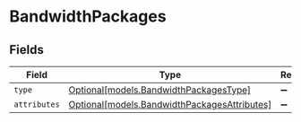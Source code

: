 # BandwidthPackages


## Fields

| Field                                                                                    | Type                                                                                     | Required                                                                                 | Description                                                                              |
| ---------------------------------------------------------------------------------------- | ---------------------------------------------------------------------------------------- | ---------------------------------------------------------------------------------------- | ---------------------------------------------------------------------------------------- |
| `type`                                                                                   | [Optional[models.BandwidthPackagesType]](../models/bandwidthpackagestype.md)             | :heavy_minus_sign:                                                                       | N/A                                                                                      |
| `attributes`                                                                             | [Optional[models.BandwidthPackagesAttributes]](../models/bandwidthpackagesattributes.md) | :heavy_minus_sign:                                                                       | N/A                                                                                      |